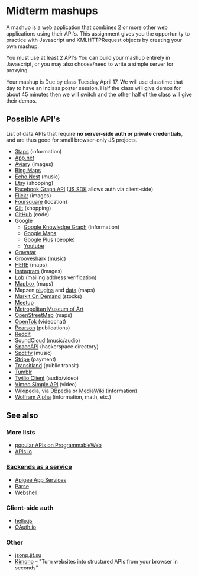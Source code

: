 # Midterm mashups


A mashup is a web application that combines 2 or more other web applications using their API's.  This assignment gives you the opportunity to practice with Javascript and XMLHTTPRequest objects by creating your own mashup.

You must use at least 2 API's  You can build your mashup entirely in Javascript, or you may also choose/need to write a simple server for proxying.

Your mashup is Due by class Tuesday April 17.  We will use classtime that day to have an inclass poster session.  Half the class will give demos for about 45 minutes then we will switch and the other half of the class will give their demos.

## Possible API's

List of data APIs that require **no server-side auth or private credentials**, and are thus good for small browser-only JS projects.

* [3taps](http://3taps.com/developers-overview.php) (information)
* [App.net](http://developers.app.net/docs/resources/)
* [Aviary](http://www.aviary.com/web) (images)
* [Bing Maps](http://msdn.microsoft.com/en-us/library/dd877180.aspx)
* [Echo Nest](http://developer.echonest.com/) (music)
* [Etsy](http://www.etsy.com/developers/documentation/getting_started/jsonp) (shopping)
* [Facebook Graph API](https://developers.facebook.com/docs/reference/api/) ([JS SDK](https://developers.facebook.com/docs/reference/javascript/) allows auth via client-side)
* [Flickr](http://www.flickr.com/services/api/) (images)
* [Foursquare](https://developer.foursquare.com) (location)
* [Gilt](https://dev.gilt.com/page/gilt-public-apis) (shopping)
* [GitHub](http://developer.github.com/) (code)
* Google
  - [Google Knowledge Graph](https://developers.google.com/knowledge-graph/) (information)
  - [Google Maps](https://developers.google.com/maps/documentation/javascript/tutorial)
  - [Google Plus](https://developers.google.com/+/api/) (people)
  - [Youtube](https://developers.google.com/youtube/)
* [Gravatar](http://en.gravatar.com/site/implement/)
* [Grooveshark](http://developers.grooveshark.com/) (music)
* [HERE](http://developer.here.net/) (maps)
* [Instagram](http://instagram.com/developer/) (images)
* [Lob](https://www.lob.com/docs#verify) (mailing address verification)
* [Mapbox](https://www.mapbox.com/developers/) (maps)
* Mapzen [plugins](https://mapzen.com/projects/) and [data](https://mapzen.com/data/) (maps)
* [Markit On Demand](http://dev.markitondemand.com/MODApis/) (stocks)
* [Meetup](http://www.meetup.com/meetup_api/)
* [Metropolitan Museum of Art](http://scrapi.org/)
* [OpenStreetMap](http://wiki.openstreetmap.org/wiki/Develop) (maps)
* [OpenTok](http://www.tokbox.com/opentok/api/features) (videochat)
* [Pearson](http://developer.pearson.com/apis) (publications)
* [Reddit](http://www.reddit.com/dev/api)
* [SoundCloud](http://developers.soundcloud.com/) (music/audio)
* [SpaceAPI](http://spaceapi.net/) (hackerspace directory)
* [Spotify](https://developer.spotify.com/) (music)
* [Stripe](https://stripe.com/docs/stripe.js) (payment)
* [Transitland](https://transit.land/how-it-works/) (public transit)
* [Tumblr](http://www.tumblr.com/docs/en/api/v2)
* [Twilio Client](http://www.twilio.com/client) (audio/video)
* [Vimeo Simple API](http://developer.vimeo.com/apis/simple) (video)
* Wikipedia, via [DBpedia](http://dbpedia.org/About) or [MediaWiki](http://www.mediawiki.org/wiki/API) (information)
* [Wolfram Alpha](http://products.wolframalpha.com/api/) (information, math, etc.)

## See also

### More lists

* [popular APIs on ProgrammableWeb](http://www.programmableweb.com/apis/directory/1?sort=mashups)
* [APIs.io](http://apis.io)

### [Backends as a service](https://en.wikipedia.org/wiki/Backend_as_a_service)

* [Apigee App Services](http://apigee.com/docs/app_services)
* [Parse](https://parse.com)
* [Webshell](http://webshell.io)

### Client-side auth

* [hello.js](http://adodson.com/hello.js/)
* [OAuth.io](https://oauth.io)

### Other

* [jsonp.jit.su](https://jsonp.nodejitsu.com)
* [Kimono](https://www.kimonolabs.com/) – "Turn websites into structured APIs from your browser in seconds"
